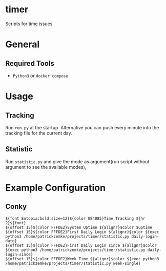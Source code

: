 # timer
Scripts for time issues

# General
## Required Tools
* `Python3` or `docker compose`


# Usage
## Tracking
Run `run.py` at the startup.
Alternative you can push every minute into the tracking file for the current day.

## Statistic
Run `statistic.py` and give the mode as argument(run script without argument to see the available modes),


# Example Configuration
## Conky
```
${font Entopia:bold:size=12}${color 084085}Time Tracking ${hr 2}${font}
${offset 15}${color FFFDE2}System Uptime ${alignr}$color $uptime
${offset 15}${color FFFDE2}First Daily Login ${alignr}$color ${exec python3 /home/patrickzemke/projects/timer/statistic.py daily-login-date}
${offset 15}${color FFFDE2}First Daily Login since ${alignr}$color ${exec python3 /home/patrickzemke/projects/timer/statistic.py daily-login-since}
${offset 15}${color FFFDE2}Week Time ${alignr}$color ${exec python3 /home/patrickzemke/projects/timer/statistic.py week-single}

```
